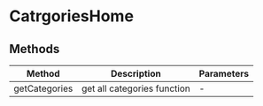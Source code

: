 # CatrgoriesHome

## Methods

<!-- @vuese:CatrgoriesHome:methods:start -->
|Method|Description|Parameters|
|---|---|---|
|getCategories|get all categories function|-|

<!-- @vuese:CatrgoriesHome:methods:end -->


